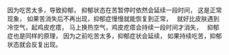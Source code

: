 因为吃苦太多，导致抑郁，
抑郁状态在苦暂停时依然会延续一段时间，
这是正常现象，
如果苦消失后不再出现，抑郁症慢慢就能恢复到正常，
&nbsp;
就好比皮肤遇到冷空气，起鸡皮疙瘩，
马上换热空气，鸡皮疙瘩会持续一段时间才消失，
&nbsp;
抑郁症也是同样的原理，
因为之前吃苦太多，抑郁症状会延续，
如果持续吃苦，抑郁状态就会反复出现。

